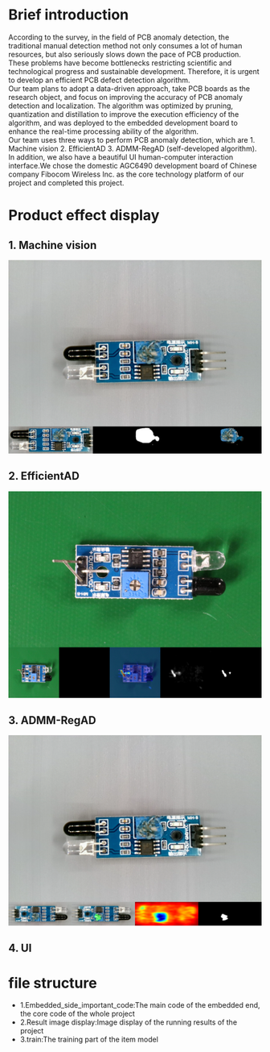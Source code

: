 ﻿# Brief introduction
According to the survey, in the field of PCB anomaly detection, the traditional manual detection method not only consumes a lot of human resources, but also seriously slows down the pace of PCB production. These problems have become bottlenecks restricting scientific and technological progress and sustainable development. Therefore, it is urgent to develop an efficient PCB defect detection algorithm.     
Our team plans to adopt a data-driven approach, take PCB boards as the research object, and focus on improving the accuracy of PCB anomaly detection and localization. The algorithm was optimized by pruning, quantization and distillation to improve the execution efficiency of the algorithm, and was deployed to the embedded development board to enhance the real-time processing ability of the algorithm.     
Our team uses three ways to perform PCB anomaly detection, which are  1. Machine vision 2. EfficientAD 3. ADMM-RegAD (self-developed algorithm).   In addition, we also have a beautiful UI human-computer interaction interface.We chose the domestic AGC6490 development board of Chinese company Fibocom Wireless Inc. as the core technology platform of our project and completed this project.
# Product effect display
## 1. Machine vision
![alt text](<Result image display/MResult.png>)
## 2. EfficientAD
![alt text](<Result image display/EffentADResult.png>)
## 3. ADMM-RegAD
![alt text](<Result image display/ADMMResult.png>)
## 4. UI

# file structure
- 1.Embedded_side_important_code:The main code of the embedded end, the core code of the whole project
- 2.Result image display:Image display of the running results of the project
- 3.train:The training part of the item model